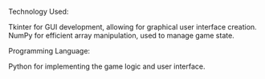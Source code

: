 Technology Used:

Tkinter for GUI development, allowing for graphical user interface creation.
NumPy for efficient array manipulation, used to manage game state.

Programming Language:

Python for implementing the game logic and user interface.
